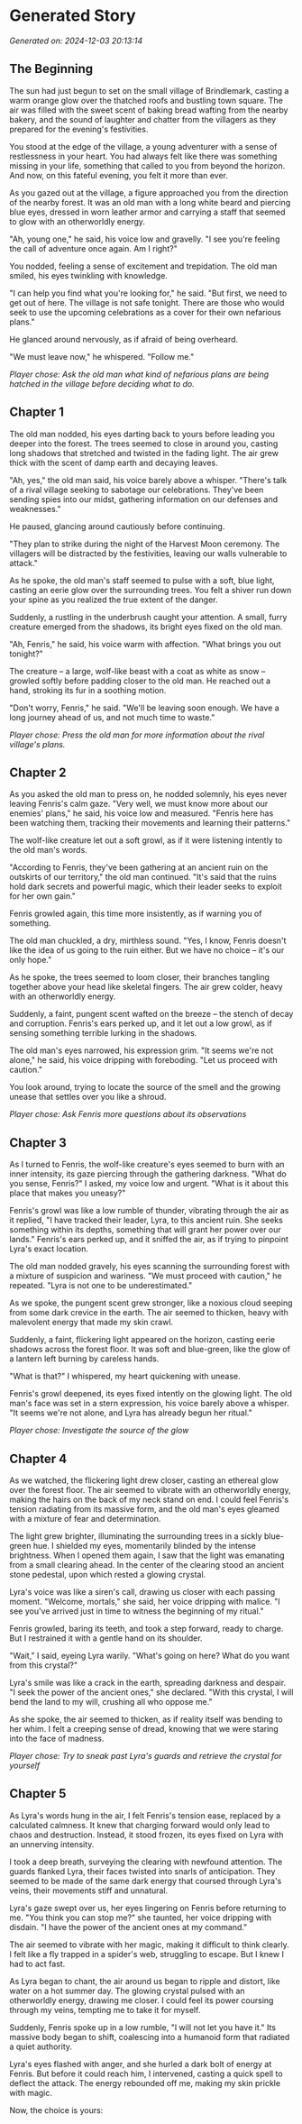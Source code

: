 # Generated Story

  

*Generated on: 2024-12-03 20:13:14*

  

## The Beginning

  

The sun had just begun to set on the small village of Brindlemark, casting a warm orange glow over the thatched roofs and bustling town square. The air was filled with the sweet scent of baking bread wafting from the nearby bakery, and the sound of laughter and chatter from the villagers as they prepared for the evening's festivities.

  

You stood at the edge of the village, a young adventurer with a sense of restlessness in your heart. You had always felt like there was something missing in your life, something that called to you from beyond the horizon. And now, on this fateful evening, you felt it more than ever.

  

As you gazed out at the village, a figure approached you from the direction of the nearby forest. It was an old man with a long white beard and piercing blue eyes, dressed in worn leather armor and carrying a staff that seemed to glow with an otherworldly energy.

  

"Ah, young one," he said, his voice low and gravelly. "I see you're feeling the call of adventure once again. Am I right?"

  

You nodded, feeling a sense of excitement and trepidation. The old man smiled, his eyes twinkling with knowledge.

  

"I can help you find what you're looking for," he said. "But first, we need to get out of here. The village is not safe tonight. There are those who would seek to use the upcoming celebrations as a cover for their own nefarious plans."

  

He glanced around nervously, as if afraid of being overheard.

  

"We must leave now," he whispered. "Follow me."

  

*Player chose: Ask the old man what kind of nefarious plans are being hatched in the village before deciding what to do.*

  

## Chapter 1

  

The old man nodded, his eyes darting back to yours before leading you deeper into the forest. The trees seemed to close in around you, casting long shadows that stretched and twisted in the fading light. The air grew thick with the scent of damp earth and decaying leaves.

  

"Ah, yes," the old man said, his voice barely above a whisper. "There's talk of a rival village seeking to sabotage our celebrations. They've been sending spies into our midst, gathering information on our defenses and weaknesses."

  

He paused, glancing around cautiously before continuing.

  

"They plan to strike during the night of the Harvest Moon ceremony. The villagers will be distracted by the festivities, leaving our walls vulnerable to attack."

  

As he spoke, the old man's staff seemed to pulse with a soft, blue light, casting an eerie glow over the surrounding trees. You felt a shiver run down your spine as you realized the true extent of the danger.

  

Suddenly, a rustling in the underbrush caught your attention. A small, furry creature emerged from the shadows, its bright eyes fixed on the old man.

  

"Ah, Fenris," he said, his voice warm with affection. "What brings you out tonight?"

  

The creature – a large, wolf-like beast with a coat as white as snow – growled softly before padding closer to the old man. He reached out a hand, stroking its fur in a soothing motion.

  

"Don't worry, Fenris," he said. "We'll be leaving soon enough. We have a long journey ahead of us, and not much time to waste."

  

*Player chose: Press the old man for more information about the rival village's plans.*

  

## Chapter 2

  

As you asked the old man to press on, he nodded solemnly, his eyes never leaving Fenris's calm gaze. "Very well, we must know more about our enemies' plans," he said, his voice low and measured. "Fenris here has been watching them, tracking their movements and learning their patterns."

  

The wolf-like creature let out a soft growl, as if it were listening intently to the old man's words.

  

"According to Fenris, they've been gathering at an ancient ruin on the outskirts of our territory," the old man continued. "It's said that the ruins hold dark secrets and powerful magic, which their leader seeks to exploit for her own gain."

  

Fenris growled again, this time more insistently, as if warning you of something.

  

The old man chuckled, a dry, mirthless sound. "Yes, I know, Fenris doesn't like the idea of us going to the ruin either. But we have no choice – it's our only hope."

  

As he spoke, the trees seemed to loom closer, their branches tangling together above your head like skeletal fingers. The air grew colder, heavy with an otherworldly energy.

  

Suddenly, a faint, pungent scent wafted on the breeze – the stench of decay and corruption. Fenris's ears perked up, and it let out a low growl, as if sensing something terrible lurking in the shadows.

  

The old man's eyes narrowed, his expression grim. "It seems we're not alone," he said, his voice dripping with foreboding. "Let us proceed with caution."

  

You look around, trying to locate the source of the smell and the growing unease that settles over you like a shroud.

  

*Player chose: Ask Fenris more questions about its observations*

  

## Chapter 3

  

As I turned to Fenris, the wolf-like creature's eyes seemed to burn with an inner intensity, its gaze piercing through the gathering darkness. "What do you sense, Fenris?" I asked, my voice low and urgent. "What is it about this place that makes you uneasy?"

  

Fenris's growl was like a low rumble of thunder, vibrating through the air as it replied, "I have tracked their leader, Lyra, to this ancient ruin. She seeks something within its depths, something that will grant her power over our lands." Fenris's ears perked up, and it sniffed the air, as if trying to pinpoint Lyra's exact location.

  

The old man nodded gravely, his eyes scanning the surrounding forest with a mixture of suspicion and wariness. "We must proceed with caution," he repeated. "Lyra is not one to be underestimated."

  

As we spoke, the pungent scent grew stronger, like a noxious cloud seeping from some dark crevice in the earth. The air seemed to thicken, heavy with malevolent energy that made my skin crawl.

  

Suddenly, a faint, flickering light appeared on the horizon, casting eerie shadows across the forest floor. It was soft and blue-green, like the glow of a lantern left burning by careless hands.

  

"What is that?" I whispered, my heart quickening with unease.

  

Fenris's growl deepened, its eyes fixed intently on the glowing light. The old man's face was set in a stern expression, his voice barely above a whisper. "It seems we're not alone, and Lyra has already begun her ritual."

  

*Player chose: Investigate the source of the glow*

  

## Chapter 4

  

As we watched, the flickering light drew closer, casting an ethereal glow over the forest floor. The air seemed to vibrate with an otherworldly energy, making the hairs on the back of my neck stand on end. I could feel Fenris's tension radiating from its massive form, and the old man's eyes gleamed with a mixture of fear and determination.

  

The light grew brighter, illuminating the surrounding trees in a sickly blue-green hue. I shielded my eyes, momentarily blinded by the intense brightness. When I opened them again, I saw that the light was emanating from a small clearing ahead. In the center of the clearing stood an ancient stone pedestal, upon which rested a glowing crystal.

  

Lyra's voice was like a siren's call, drawing us closer with each passing moment. "Welcome, mortals," she said, her voice dripping with malice. "I see you've arrived just in time to witness the beginning of my ritual."

  

Fenris growled, baring its teeth, and took a step forward, ready to charge. But I restrained it with a gentle hand on its shoulder.

  

"Wait," I said, eyeing Lyra warily. "What's going on here? What do you want from this crystal?"

  

Lyra's smile was like a crack in the earth, spreading darkness and despair. "I seek the power of the ancient ones," she declared. "With this crystal, I will bend the land to my will, crushing all who oppose me."

  

As she spoke, the air seemed to thicken, as if reality itself was bending to her whim. I felt a creeping sense of dread, knowing that we were staring into the face of madness.

  

*Player chose: Try to sneak past Lyra's guards and retrieve the crystal for yourself*

  

## Chapter 5

  

As Lyra's words hung in the air, I felt Fenris's tension ease, replaced by a calculated calmness. It knew that charging forward would only lead to chaos and destruction. Instead, it stood frozen, its eyes fixed on Lyra with an unnerving intensity.

  

I took a deep breath, surveying the clearing with newfound attention. The guards flanked Lyra, their faces twisted into snarls of anticipation. They seemed to be made of the same dark energy that coursed through Lyra's veins, their movements stiff and unnatural.

  

Lyra's gaze swept over us, her eyes lingering on Fenris before returning to me. "You think you can stop me?" she taunted, her voice dripping with disdain. "I have the power of the ancient ones at my command."

  

The air seemed to vibrate with her magic, making it difficult to think clearly. I felt like a fly trapped in a spider's web, struggling to escape. But I knew I had to act fast.

  

As Lyra began to chant, the air around us began to ripple and distort, like water on a hot summer day. The glowing crystal pulsed with an otherworldly energy, drawing me closer. I could feel its power coursing through my veins, tempting me to take it for myself.

  

Suddenly, Fenris spoke up in a low rumble, "I will not let you have it." Its massive body began to shift, coalescing into a humanoid form that radiated a quiet authority.

  

Lyra's eyes flashed with anger, and she hurled a dark bolt of energy at Fenris. But before it could reach him, I intervened, casting a quick spell to deflect the attack. The energy rebounded off me, making my skin prickle with magic.

  

Now, the choice is yours:
